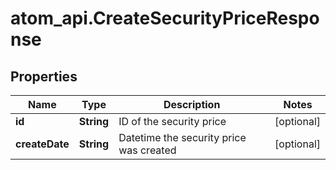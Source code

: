 # atom_api.CreateSecurityPriceResponse

## Properties
Name | Type | Description | Notes
------------ | ------------- | ------------- | -------------
**id** | **String** | ID of the security price | [optional] 
**createDate** | **String** | Datetime the security price was created | [optional] 


